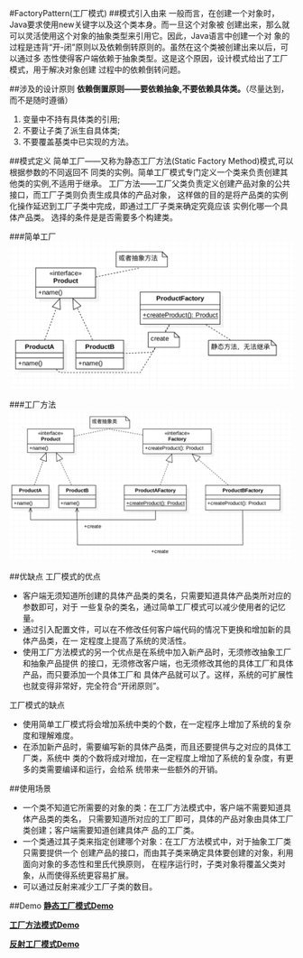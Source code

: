 #FactoryPattern(工厂模式)
##模式引入由来
一般而言，在创建一个对象时，Java要求使用new关键字以及这个类本身。而一旦这个对象被
创建出来，那么就可以灵活使用这个对象的抽象类型来引用它。因此，Java语言中创建一个对
象的过程是违背“开-闭”原则以及依赖倒转原则的。虽然在这个类被创建出来以后，可以通过多
态性使得客户端依赖于抽象类型。这是这个原因，设计模式给出了工厂模式，用于解决对象创建
过程中的依赖倒转问题。

##涉及的设计原则
**依赖倒置原则——要依赖抽象,不要依赖具体类。**（尽量达到，而不是随时遵循）
1. 变量中不持有具体类的引用;
2. 不要让子类了派生自具体类;
3. 不要覆盖基类中已实现的方法。


##模式定义
简单工厂——又称为静态工厂方法(Static Factory Method)模式,可以根据参数的不同返回不
同类的实例。简单工厂模式专门定义一个类来负责创建其他类的实例,不适用于继承。
工厂方法——工厂父类负责定义创建产品对象的公共接口，而工厂子类则负责生成具体的产品对象，
这样做的目的是将产品类的实例化操作延迟到工厂子类中完成，即通过工厂子类来确定究竟应该
实例化哪一个具体产品类。
选择的条件是是否需要多个构建类。

###简单工厂
![image](https://github.com/SilenceDut/DesignPatterns/blob/master/pictures/FactoryUML/simple_factory_uml.png)

###工厂方法
![image](https://github.com/SilenceDut/DesignPatterns/blob/master/pictures/FactoryUML/factory_method_uml.png)

##优缺点
工厂模式的优点

- 客户端无须知道所创建的具体产品类的类名，只需要知道具体产品类所对应的参数即可，对于
一些复杂的类名，通过简单工厂模式可以减少使用者的记忆量。
- 通过引入配置文件，可以在不修改任何客户端代码的情况下更换和增加新的具体产品类，在一
定程度上提高了系统的灵活性。
- 使用工厂方法模式的另一个优点是在系统中加入新产品时，无须修改抽象工厂和抽象产品提供
的接口，无须修改客户端，也无须修改其他的具体工厂和具体产品，而只要添加一个具体工厂和
具体产品就可以了。这样，系统的可扩展性也就变得非常好，完全符合“开闭原则”。

工厂模式的缺点

- 使用简单工厂模式将会增加系统中类的个数，在一定程序上增加了系统的复杂度和理解难度。
-  在添加新产品时，需要编写新的具体产品类，而且还要提供与之对应的具体工厂类，系统中
类的个数将成对增加，在一定程度上增加了系统的复杂度，有更多的类需要编译和运行，会给系
统带来一些额外的开销。


##使用场景
- 一个类不知道它所需要的对象的类：在工厂方法模式中，客户端不需要知道具体产品类的类名，
只需要知道所对应的工厂即可，具体的产品对象由具体工厂类创建；客户端需要知道创建具体产
品的工厂类。
- 一个类通过其子类来指定创建哪个对象：在工厂方法模式中，对于抽象工厂类只需要提供一个
创建产品的接口，而由其子类来确定具体要创建的对象，利用面向对象的多态性和里氏代换原则，
在程序运行时，子类对象将覆盖父类对象，从而使得系统更容易扩展。
- 可以通过反射来减少工厂子类的数目。

##Demo
[**静态工厂模式Demo**](https://github.com/SilenceDut/DesignPatterns/blob/master/src/com/silencedut/creational_patterns/factory/simple_factory)

[**工厂方法模式Demo**](https://github.com/SilenceDut/DesignPatterns/blob/master/src/com/silencedut/creational_patterns/factory/factory_method)

[**反射工厂模式Demo**](https://github.com/SilenceDut/DesignPatterns/blob/master/src/com/silencedut/creational_patterns/factory)
